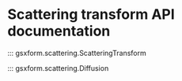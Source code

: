 # Scattering transform API documentation

::: gsxform.scattering.ScatteringTransform

::: gsxform.scattering.Diffusion

   
